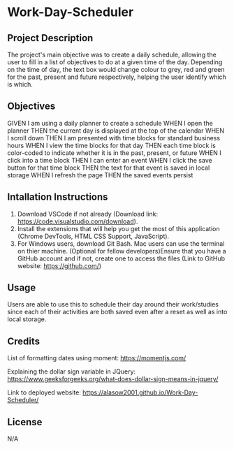 # Work-Day-Scheduler

## Project Description

The project's main objective was to create a daily schedule, allowing the user to fill in a list of objectives to do at a given time of the day. Depending on the time of day, the text box would change colour to grey, red and green for the past, present and future respectively, helping the user identify which is which. 

## Objectives

GIVEN I am using a daily planner to create a schedule
WHEN I open the planner
THEN the current day is displayed at the top of the calendar
WHEN I scroll down
THEN I am presented with time blocks for standard business hours
WHEN I view the time blocks for that day
THEN each time block is color-coded to indicate whether it is in the past, present, or future
WHEN I click into a time block
THEN I can enter an event
WHEN I click the save button for that time block
THEN the text for that event is saved in local storage
WHEN I refresh the page
THEN the saved events persist

## Intallation Instructions

1. Download VSCode if not already (Download link: https://code.visualstudio.com/download).
2. Install the extensions that will help you get the most of this application (Chrome DevTools, HTML CSS Support, JavaScript).
3. For Windows users, download Git Bash. Mac users can use the terminal on thier machine.
(Optional for fellow developers)Ensure that you have a GitHub account and if not, create one to access the files (Link to GitHub website: https://github.com/)

## Usage

Users are able to use this to schedule their day around their work/studies since each of their activities are both saved even after a reset as well as into local storage. 

## Credits

List of formatting dates using moment: https://momentjs.com/

Explaining the dollar sign variable in JQuery: https://www.geeksforgeeks.org/what-does-dollar-sign-means-in-jquery/

Link to deployed website: https://alasow2001.github.io/Work-Day-Scheduler/

## License

N/A